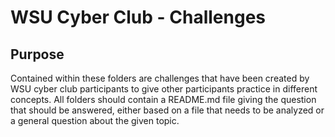 # WSU Cyber Club - Challenges

## Purpose

Contained within these folders are challenges that have been created by WSU cyber club participants to give other participants practice in different concepts. All folders should contain a README.md file giving the question that should be answered, either based on a file that needs to be analyzed or a general question about the given topic.
